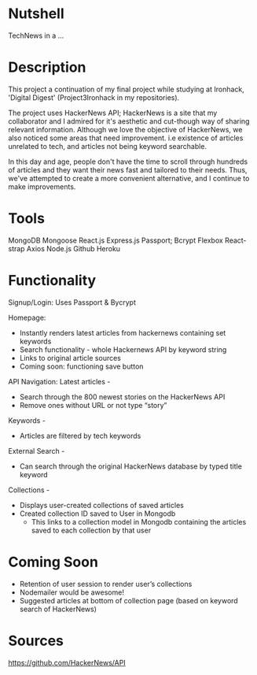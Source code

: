 # Nutshell
TechNews in a ...

# Description

This project a continuation of my final project while studying at Ironhack, 'Digital Digest' (Project3Ironhack in my repositories).

The project uses HackerNews API; HackerNews is a site that my collaborator and I admired for it's aesthetic and cut-though way of sharing relevant information.
Although we love the objective of HackerNews, we also noticed some areas that need improvement. i.e existence of articles unrelated to tech, and articles not being keyword searchable.

In this day and age, people don't have the time to scroll through hundreds of articles and they want their news fast and tailored to their needs. Thus, we've attempted to create a more convenient alternative, and I continue to make improvements. 

# Tools

MongoDB
Mongoose
React.js
Express.js
Passport; Bcrypt
Flexbox
React-strap
Axios
Node.js
Github
Heroku

# Functionality

Signup/Login:
Uses Passport & Bycrypt

Homepage:
  - Instantly renders latest articles from hackernews containing set keywords
  - Search functionality - whole Hackernews API by keyword string
  - Links to original article sources
  - Coming soon: functioning save button

API Navigation:
Latest articles -
  - Search through the 800 newest stories on the HackerNews API
  - Remove ones without URL or not type “story”

Keywords -
  - Articles are filtered by tech keywords

External Search -
  - Can search through the original HackerNews database by typed title keyword

Collections -
  - Displays user-created collections of saved articles
  - Created collection ID saved to User in Mongodb
    - This links to a collection model in Mongodb containing the articles saved to each collection by that user


# Coming Soon

 - Retention of user session to render user’s collections
 - Nodemailer would be awesome!
 - Suggested articles at bottom of collection page (based on keyword search of HackerNews)

 # Sources

 https://github.com/HackerNews/API
